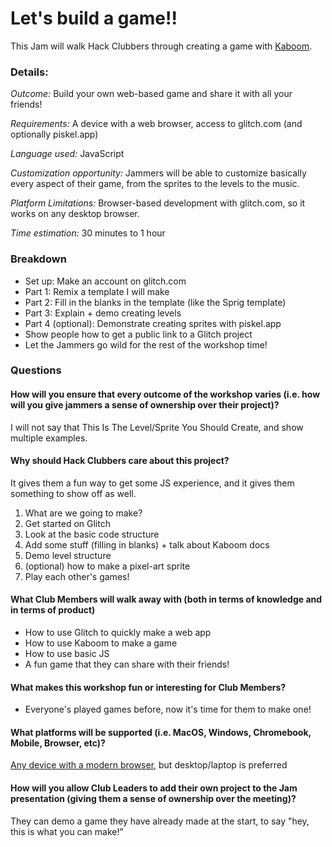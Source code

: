 # Let's build a game!!

This Jam will walk Hack Clubbers through creating a game with [Kaboom](https://kaboomjs.com/).

### Details:
_Outcome:_ Build your own web-based game and share it with all your friends!

_Requirements:_ A device with a web browser, access to glitch.com (and optionally piskel.app)

_Language used:_ JavaScript

_Customization opportunity:_ Jammers will be able to customize basically every aspect of their game, from the sprites to the levels to the music.

_Platform Limitations:_ Browser-based development with glitch.com, so it works on any desktop browser.

_Time estimation:_ 30 minutes to 1 hour 

### Breakdown
- Set up: Make an account on glitch.com
- Part 1: Remix a template I will make 
- Part 2: Fill in the blanks in the template (like the Sprig template)
- Part 3: Explain + demo creating levels
- Part 4 (optional): Demonstrate creating sprites with piskel.app
- Show people how to get a public link to a Glitch project
- Let the Jammers go wild for the rest of the workshop time!

### Questions
#### How will you ensure that every outcome of the workshop varies (i.e. how will you give jammers a sense of ownership over their project)? 
I will not say that This Is The Level/Sprite You Should Create, and show multiple examples. 
#### Why should Hack Clubbers care about this project?
It gives them a fun way to get some JS experience, and it gives them something to show off as well.
1. What are we going to make?
2. Get started on Glitch
3. Look at the basic code structure
4. Add some stuff (filling in blanks) + talk about Kaboom docs
5. Demo level structure
6. (optional) how to make a pixel-art sprite
7. Play each other's games!
#### What Club Members will walk away with (both in terms of knowledge and in terms of product)
- How to use Glitch to quickly make a web app
- How to use Kaboom to make a game
- How to use basic JS
- A fun game that they can share with their friends!
#### What makes this workshop fun or interesting for Club Members?
- Everyone's played games before, now it's time for them to make one!
#### What platforms will be supported (i.e. MacOS, Windows, Chromebook, Mobile, Browser, etc)?
[Any device with a modern browser](https://help.glitch.com/hc/en-us/articles/16287569360397-What-are-the-supported-browsers-for-Glitch-), but desktop/laptop is preferred
#### How will you allow Club Leaders to add their own project to the Jam presentation (giving them a sense of ownership over the meeting)?
They can demo a game they have already made at the start, to say "hey, this is what you can make!"